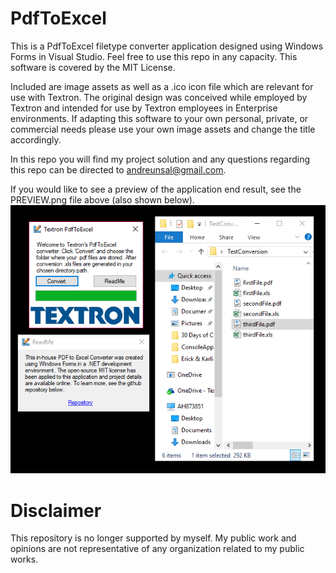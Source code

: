 # PdfToExcel
This is a PdfToExcel filetype converter application designed using Windows Forms in Visual Studio.
Feel free to use this repo in any capacity. This software is covered by the MIT License.

Included are image assets as well as a .ico icon file which are relevant for use with Textron.
The original design was conceived while employed by Textron and intended for use by Textron employees
in Enterprise environments. If adapting this software to your own personal, private, or commercial 
needs please use your own image assets and change the title accordingly.

In this repo you will find my project solution and any questions regarding this repo
can be directed to andreunsal@gmail.com.

If you would like to see a preview of the application end result, see the PREVIEW.png file above (also shown below).
![alt tag](https://github.com/andrejandre/PdfToExcel/blob/master/PREVIEW.PNG "")

# Disclaimer
This repository is no longer supported by myself. My public work and opinions are not representative of any organization related to my public works.
